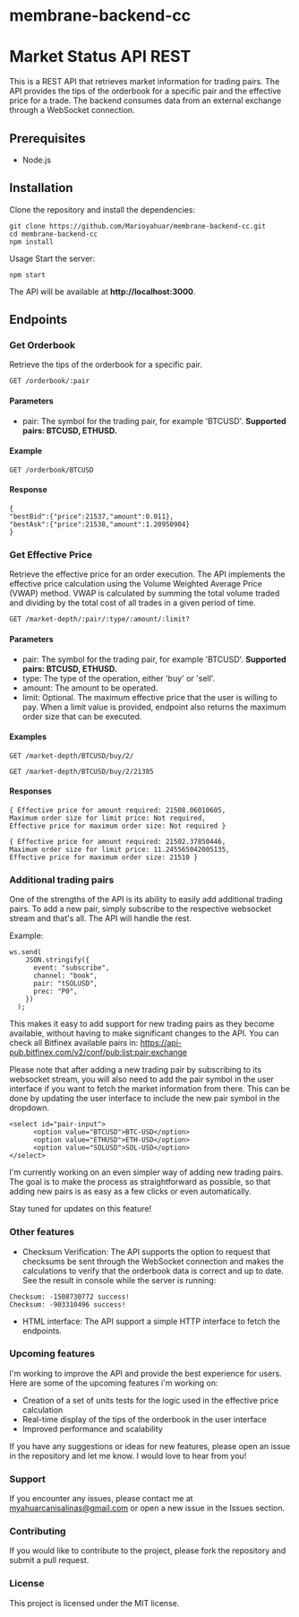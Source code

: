 # membrane-backend-cc
# Market Status API REST

This is a REST API that retrieves market information for trading pairs. The API provides the tips of the orderbook for a specific pair and the effective price for a trade. The backend consumes data from an external exchange through a WebSocket connection.

## Prerequisites

* Node.js

## Installation

Clone the repository and install the dependencies:

```
git clone https://github.com/Marioyahuar/membrane-backend-cc.git
cd membrane-backend-cc
npm install
```

Usage
Start the server:

```
npm start
```

The API will be available at **http://localhost:3000**.

## Endpoints

### Get Orderbook

Retrieve the tips of the orderbook for a specific pair.

```
GET /orderbook/:pair
```

#### Parameters

* pair: The symbol for the trading pair, for example 'BTCUSD'. **Supported pairs: BTCUSD, ETHUSD.**

#### Example

```
GET /orderbook/BTCUSD
```

#### Response

```
{
"bestBid":{"price":21537,"amount":0.011},
"bestAsk":{"price":21538,"amount":1.20950904}
}
```

### Get Effective Price

Retrieve the effective price for an order execution. The API implements the effective price calculation using the Volume Weighted Average Price (VWAP) method. VWAP is calculated by summing the total volume traded and dividing by the total cost of all trades in a given period of time.

```
GET /market-depth/:pair/:type/:amount/:limit?
```

#### Parameters

* pair: The symbol for the trading pair, for example 'BTCUSD'. **Supported pairs: BTCUSD, ETHUSD.**
* type: The type of the operation, either 'buy' or 'sell'.
* amount: The amount to be operated.
* limit: Optional. The maximum effective price that the user is willing to pay. When a limit value is provided, endpoint also returns the maximum order size that can be executed.

#### Examples

```
GET /market-depth/BTCUSD/buy/2/
```
```
GET /market-depth/BTCUSD/buy/2/21385
```

#### Responses

```
{ Effective price for amount required: 21508.06010605, 
Maximum order size for limit price: Not required, 
Effective price for maximum order size: Not required }
```

```
{ Effective price for amount required: 21502.37850446, 
Maximum order size for limit price: 11.245565042005135, 
Effective price for maximum order size: 21510 }
```
### Additional trading pairs

One of the strengths of the API is its ability to easily add additional trading pairs. To add a new pair, simply subscribe to the respective websocket stream and that's all. The API will handle the rest.

Example:

```
ws.send(
    JSON.stringify({
      event: "subscribe",
      channel: "book",
      pair: "tSOLUSD",
      prec: "P0",
    })
  );
```

This makes it easy to add support for new trading pairs as they become available, without having to make significant changes to the API. You can check all Bitfinex available pairs in: https://api-pub.bitfinex.com/v2/conf/pub:list:pair:exchange

Please note that after adding a new trading pair by subscribing to its websocket stream, you will also need to add the pair symbol in the user interface if you want to fetch the market information from there. This can be done by updating the user interface to include the new pair symbol in the dropdown.  

```
<select id="pair-input">
      <option value="BTCUSD">BTC-USD</option>
      <option value="ETHUSD">ETH-USD</option>
      <option value="SOLUSD">SOL-USD</option>
</select>
```

I'm currently working on an even simpler way of adding new trading pairs. The goal is to make the process as straightforward as possible, so that adding new pairs is as easy as a few clicks or even automatically.

Stay tuned for updates on this feature!

### Other features

* Checksum Verification: The API supports the option to request that checksums be sent through the WebSocket connection and makes the calculations to verify that the orderbook data is correct and up to date. See the result in console while the server is running:

```
Checksum: -1508730772 success!
Checksum: -903310496 success!
```
* HTML interface: The API support a simple HTTP interface to fetch the endpoints.

### Upcoming features

I'm working to improve the API and provide the best experience for users. Here are some of the upcoming features i'm working on:

* Creation of a set of units tests for the logic used in the effective price calculation
* Real-time display of the tips of the orderbook in the user interface
* Improved performance and scalability

If you have any suggestions or ideas for new features, please open an issue in the repository and let me know. I would love to hear from you!


### Support

If you encounter any issues, please contact me at myahuarcanisalinas@gmail.com or open a new issue in the Issues section.

### Contributing

If you would like to contribute to the project, please fork the repository and submit a pull request.

### License

This project is licensed under the MIT license.

